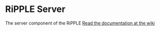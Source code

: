 # RiPPLE Server
The server component of the RiPPLE [Read the documentation at the wiki](https://github.com/hkhosrav/RiPPLE-Core/wiki)
